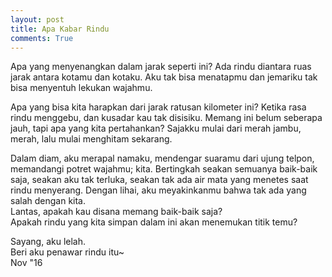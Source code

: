 ```yaml
---
layout: post
title: Apa Kabar Rindu
comments: True
---
```


Apa yang menyenangkan dalam jarak seperti ini? Ada rindu diantara ruas  
jarak antara kotamu dan kotaku. Aku tak bisa menatapmu dan jemariku tak  
bisa menyentuh lekukan wajahmu.

Apa yang bisa kita harapkan dari jarak ratusan kilometer ini? Ketika rasa  
rindu menggebu, dan kusadar kau tak disisiku. Memang ini belum seberapa  
jauh, tapi apa yang kita pertahankan? Sajakku mulai dari merah jambu,  
merah, lalu mulai menghitam sekarang.

Dalam diam, aku merapal namaku, mendengar suaramu dari ujung telpon,  
memandangi potret wajahmu; kita. Bertingkah seakan semuanya baik-baik  
saja, seakan aku tak terluka, seakan tak ada air mata yang menetes saat  
rindu menyerang. Dengan lihai, aku meyakinkanmu bahwa tak ada yang salah dengan kita.  
Lantas, apakah kau disana memang baik-baik saja?  
Apakah rindu yang kita simpan dalam ini akan menemukan titik temu?

Sayang, aku lelah.  
Beri aku penawar rindu itu~  
Nov "16 